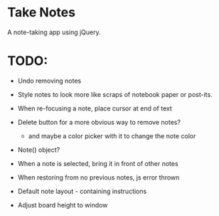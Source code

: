 Take Notes
==========

A note-taking app using jQuery.

TODO:
=====

* Undo removing notes

* Style notes to look more like scraps of notebook paper or post-its.

* When re-focusing a note, place cursor at end of text

* Delete button for a more obvious way to remove notes?
    - and maybe a color picker with it to change the note color

* Note() object?

* When a note is selected, bring it in front of other notes

* When restoring from no previous notes, js error thrown

* Default note layout - containing instructions

* Adjust board height to window
